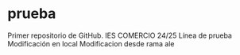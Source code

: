 # prueba
Primer repositorio de GitHub. IES COMERCIO 24/25
Línea de prueba
Modificación en local
Modificacion desde rama ale